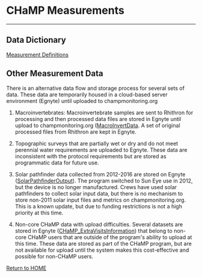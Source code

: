 # CHaMP Measurements

----------

## Data Dictionary
[Measurement Definitions](https://www.dropbox.com/s/yo4f600ta6cx80l/ChampMeasurementsDD_DefinitionsRefined.xlsx?dl=0)



## Other Measurement Data

There is an alternative data flow and storage process for several sets of data. These data are temporarily housed in a cloud-based server environment (Egnyte) until uploaded to champmonitoring.org

1) Macroinvertebrates:  Macroinvertebrate samples are sent to Rhithron for processing and then processed data files are stored in Egnyte until upload to champmonitoring.org ([MacroInvertData](https://isemp.egnyte.com/fl/0W5rrJ86Pa).  A set of original processed files from Rhithron are kept in Egnyte.

2) Topographic surveys that are partially wet or dry and do not meet perennial water requirements are uploaded to Egnyte.  These data are inconsistent with the protocol requirements but are stored as programmatic data for future use. 

3) Solar pathfinder data collected from 2012-2016 are stored on Egnyte ([SolarPathfinderOutput](https://isemp.egnyte.com/fl/05wPnIMunk)).  The program switched to Sun Eye use in 2012, but the device is no longer manufactured. Crews have used solar pathfinders to collect solar input data, but there is no mechanism to store non-2011 solar input files and metrics on champmonitoring.org.  This is a known update, but due to funding restrictions is not a high priority at this time.

4) Non-core CHaMP data with upload difficulties.  Several datasets are stored in Egnyte ([CHaMP_ExtraVisitsInformation](https://isemp.egnyte.com/fl/eJzIFVKwGm)) that belong to non-core CHaMP users that are outside of the program's ability to upload at this time. These data are stored as part of the CHaMP program, but are not available for upload until the system makes this cost-effective and possible for non-CHaMP users.




[Return to HOME](README.md)
